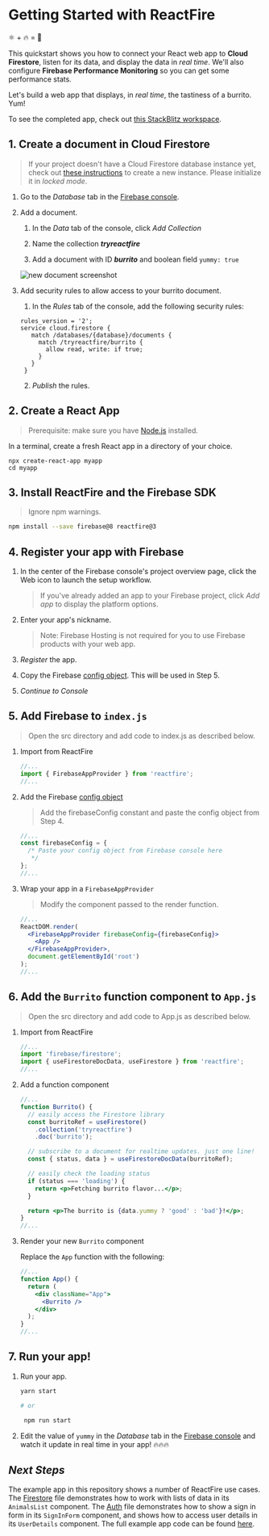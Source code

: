 # Getting Started with ReactFire

⚛ + 🔥 = 🌯

This quickstart shows you how to connect your React web app to **Cloud Firestore**, listen for its data, and display the data in _real time_. We'll also configure **Firebase Performance Monitoring** so you can get some performance stats.

Let's build a web app that displays, in _real time_, the tastiness of a burrito. Yum!

To see the completed app, check out [this StackBlitz workspace](https://stackblitz.com/fork/reactfire-sample).

## 1. Create a document in Cloud Firestore

> If your project doesn't have a Cloud Firestore database instance yet, check out [these instructions](https://firebase.google.com/docs/firestore/quickstart#create) to create a new instance. Please initialize it in _locked mode_.

1. Go to the _Database_ tab in the [Firebase console](https://console.firebase.google.com).

1. Add a document.

   1. In the _Data_ tab of the console, click _Add Collection_

   1. Name the collection **_tryreactfire_**
   1. Add a document with ID **_burrito_** and boolean field `yummy: true`

   ![new document screenshot](https://firebasestorage.googleapis.com/v0/b/rxfire-525a3.appspot.com/o/docs%2FScreen%20Shot%202019-07-03%20at%202.19.11%20PM.png?alt=media&token=052d27ea-5db1-4a02-aad0-a3f017c1a975)

1. Add security rules to allow access to your burrito document.

   1. In the _Rules_ tab of the console, add the following security rules:

   ```text
   rules_version = '2';
   service cloud.firestore {
      match /databases/{database}/documents {
        match /tryreactfire/burrito {
          allow read, write: if true;
        }
      }
    }
   ```

   2. _Publish_ the rules.

## 2. Create a React App

> Prerequisite: make sure you have [Node.js](https://nodejs.org/en/) installed.

In a terminal, create a fresh React app in a directory of your choice.

```shell
npx create-react-app myapp
cd myapp
```

## 3. Install ReactFire and the Firebase SDK

> Ignore npm warnings.

```bash
npm install --save firebase@8 reactfire@3
```

## 4. Register your app with Firebase

1. In the center of the Firebase console's project overview page, click the Web icon to launch the setup workflow.

   > If you've already added an app to your Firebase project, click _Add app_ to display the platform options.

1. Enter your app's nickname.

   > Note: Firebase Hosting is not required for you to use Firebase products with your web app.

1. _Register_ the app.

1. Copy the Firebase [config object](https://firebase.google.com/docs/web/setup#config-object). This will be used in Step 5.

1. _Continue to Console_

## 5. Add Firebase to `index.js`

> Open the src directory and add code to index.js as described below.

1. Import from ReactFire

   ```js
   //...
   import { FirebaseAppProvider } from 'reactfire';
   //...
   ```

1. Add the Firebase [config object](https://firebase.google.com/docs/web/setup#config-object)

   > Add the firebaseConfig constant and paste the config object from Step 4.

   ```jsx
   //...
   const firebaseConfig = {
     /* Paste your config object from Firebase console here
      */
   };
   //...
   ```

1. Wrap your app in a `FirebaseAppProvider`

   > Modify the component passed to the render function.

   ```jsx
   //...
   ReactDOM.render(
     <FirebaseAppProvider firebaseConfig={firebaseConfig}>
       <App />
     </FirebaseAppProvider>,
     document.getElementById('root')
   );
   //...
   ```

## 6. Add the `Burrito` function component to `App.js`

> Open the src directory and add code to App.js as described below.

1. Import from ReactFire

   ```js
   //...
   import 'firebase/firestore';
   import { useFirestoreDocData, useFirestore } from 'reactfire';
   //...
   ```

1. Add a function component

   ```jsx
   //...
   function Burrito() {
     // easily access the Firestore library
     const burritoRef = useFirestore()
       .collection('tryreactfire')
       .doc('burrito');

     // subscribe to a document for realtime updates. just one line!
     const { status, data } = useFirestoreDocData(burritoRef);

     // easily check the loading status
     if (status === 'loading') {
       return <p>Fetching burrito flavor...</p>;
     }

     return <p>The burrito is {data.yummy ? 'good' : 'bad'}!</p>;
   }
   //...
   ```

1. Render your new `Burrito` component

   Replace the `App` function with the following:

   ```jsx
   //...
   function App() {
     return (
       <div className="App">
         <Burrito />
       </div>
     );
   }
   //...
   ```

## 7. Run your app!

1. Run your app.

   ```bash
   yarn start

   # or

    npm run start
   ```

1. Edit the value of `yummy` in the _Database_ tab in the [Firebase console](https://console.firebase.google.com) and watch it update in real time in your app! 🔥🔥🔥

## _Next Steps_

The example app in this repository shows a number of ReactFire use cases. The [Firestore](https://github.com/FirebaseExtended/reactfire/blob/master/example/withoutSuspense/Firestore.tsx) file demonstrates how to work with lists of data in its `AnimalsList` component. The [Auth](https://github.com/FirebaseExtended/reactfire/blob/master/example/withoutSuspense/Auth.tsx) file demonstrates how to show a sign in form in its `SignInForm` component, and shows how to access user details in its `UserDetails` component. The full example app code can be found [here](https://github.com/FirebaseExtended/reactfire/tree/master/example/withoutSuspense).
